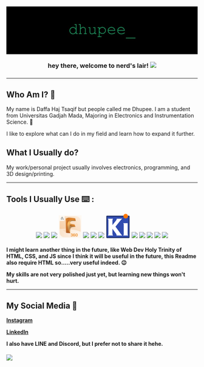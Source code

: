 <h3 align="center">
<img src= "img\dhupee.jpg">

hey there, welcome to nerd's lair!
<img src="https://media.giphy.com/media/hvRJCLFzcasrR4ia7z/giphy.gif" width="30px"/>
<h3>

---
## Who Am I? 🙋

My name is Daffa Haj Tsaqif but people called me Dhupee. I am a student from Universitas Gadjah Mada, Majoring in Electronics and Instrumentation Science. 🔌

I like to explore what can I do in my field and learn how to expand it further.

## What I Usually do?
My work/personal project usually involves electronics, programming, and 3D design/printing.

---

## Tools I Usually Use ⌨️ :
<!-- Use devicon.dev or use logo from software, make sure width is 60px -->
<div align="center">
    <img src="https://cdn.jsdelivr.net/gh/devicons/devicon/icons/arduino/arduino-original.svg" href="https://www.arduino.cc/" width="60"/>
    <img src="https://cdn.jsdelivr.net/gh/devicons/devicon/icons/canva/canva-original.svg" width="60"/>
    <img src= "img\Cura.ico" width=60/>
    <img src= "img\F360.jpg" width=60/>
    <img src="https://cdn.jsdelivr.net/gh/devicons/devicon/icons/github/github-original.svg" width="60"/>
    <img src="https://cdn.jsdelivr.net/gh/devicons/devicon/icons/inkscape/inkscape-original.svg" width="60"/>
    <img src="https://cdn.jsdelivr.net/gh/devicons/devicon/icons/jupyter/jupyter-original-wordmark.svg" width="60"/>
    <img src="img\Kicad.png">
    <img src="https://cdn.jsdelivr.net/gh/devicons/devicon/icons/python/python-plain.svg" width="60"/>
    <img src="https://cdn.jsdelivr.net/gh/devicons/devicon/icons/raspberrypi/raspberrypi-original.svg" width="60"/>
    <img src="https://cdn.jsdelivr.net/gh/devicons/devicon/icons/tensorflow/tensorflow-original.svg" width="60"/>
    <img src="https://cdn.jsdelivr.net/gh/devicons/devicon/icons/ubuntu/ubuntu-plain.svg" width="60"/>
    <img src="https://cdn.jsdelivr.net/gh/devicons/devicon/icons/vscode/vscode-original.svg" width="60"/>
<div>

<h4>
<div align="left">
I might learn another thing in the future, like Web Dev Holy Trinity of HTML, CSS, and JS since I think it will be useful in the future, this Readme also require HTML so.....very useful indeed. 😉

My skills are not very polished just yet, but learning new things won't hurt. 
<div>

---
## My Social Media 📱
[Instagram](https://www.instagram.com/dhupee_haj/)

[LinkedIn](https://www.linkedin.com/in/daffa-haj-tsaqif-a5a341121/)

I also have LINE and Discord, but I prefer not to share it hehe.
<h4>

<div>
    <img src= "https://media.giphy.com/media/12noFudALzfIynHuUp/giphy.gif">
<div>